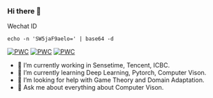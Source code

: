 ### Hi there 👋
Wechat ID

```
echo -n 'SW5jaF9aelo=' | base64 -d
```

[![PWC](https://img.shields.io/endpoint.svg?url=https://paperswithcode.com/badge/sequential-convolution-and-runge-kutta/image-compression-on-bsds500)](https://paperswithcode.com/sota/image-compression-on-bsds500?p=sequential-convolution-and-runge-kutta)
[![PWC](https://img.shields.io/endpoint.svg?url=https://paperswithcode.com/badge/towards-class-specific-unit/fine-grained-image-classification-on-fgvc)](https://paperswithcode.com/sota/fine-grained-image-classification-on-fgvc?p=towards-class-specific-unit)
[![PWC](https://img.shields.io/endpoint.svg?url=https://paperswithcode.com/badge/towards-class-specific-unit/fine-grained-image-classification-on-stanford)](https://paperswithcode.com/sota/fine-grained-image-classification-on-stanford?p=towards-class-specific-unit)

<!--
**Inch-Z/inch-z** is a ✨ _special_ ✨ repository because its `README.md` (this file) appears on your GitHub profile.

Here are some ideas to get you started:

- 🔭 I’m currently working on ...
- 🌱 I’m currently learning ...
- 👯 I’m looking to collaborate on ...
- 🤔 I’m looking for help with ...
- 💬 Ask me about ...
- 📫 How to reach me: ...
- 😄 Pronouns: ...
- ⚡ Fun fact: ...
-->
- 🔭 I’m currently working in Sensetime, Tencent, ICBC.
- 🌱 I’m currently learning Deep Learning, Pytorch, Computer Vison.
- 🤔 I’m looking for help with Game Theory and Domain Adaptation.
- 💬 Ask me about everything about Computer Vison.

